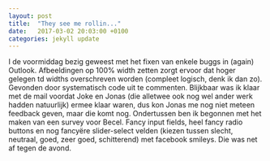 ```yaml
---
layout: post
title:  "They see me rollin..."
date:   2017-03-02 20:03:00 +0100
categories: jekyll update
---
```

I de voormiddag bezig geweest met het fixen van enkele buggs in (again) Outlook. Afbeeldingen op 100% width zetten zorgt ervoor dat hoger gelegen td widths overschreven worden (compleet logisch, denk ik dan zo). Gevonden door systematisch code uit te commenten. Blijkbaar was ik klaar met de mail voordat Joke en Jonas (die alletwee ook nog wel ander werk hadden natuurlijk) ermee klaar waren, dus kon Jonas me nog niet meteen feedback geven, maar die komt nog. Ondertussen ben ik begonnen met het maken van een survey voor Becel. Fancy input fields, heel fancy radio buttons en nog fancyëre slider-select velden (kiezen tussen slecht, neutraal, goed, zeer goed, schitterend) met facebook smileys. Die was net af tegen de avond.